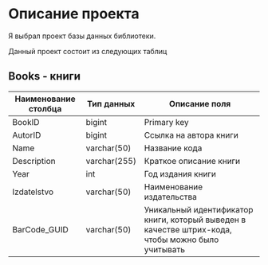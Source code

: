 
# Описание проекта

Я выбрал проект базы данных библиотеки.

Данный проект состоит из следующих таблиц

## Books - книги

Наименование столбца | Тип данных | Описание поля
------------ | -------------| -----------
BookID| bigint | Primary key
AutorID | bigint| Ссылка на автора книги
Name | varchar(50)| Название кода
Description | varchar(255)| Краткое описание книги
Year | int| Год издания книги
Izdatelstvo | varchar(50)| Наименование издательства
BarCode_GUID | varchar(50)| Уникальный идентификатор книги, который выведен в качестве штрих-кода, чтобы можно было учитывать